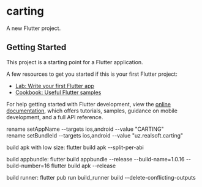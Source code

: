 # carting

A new Flutter project.

## Getting Started

This project is a starting point for a Flutter application.

A few resources to get you started if this is your first Flutter project:

- [Lab: Write your first Flutter app](https://docs.flutter.dev/get-started/codelab)
- [Cookbook: Useful Flutter samples](https://docs.flutter.dev/cookbook)

For help getting started with Flutter development, view the
[online documentation](https://docs.flutter.dev/), which offers tutorials,
samples, guidance on mobile development, and a full API reference.

rename setAppName --targets ios,android --value "CARTING"  
rename setBundleId --targets ios,android --value "uz.realsoft.carting"

build apk with low size:
flutter build apk --split-per-abi

build appbundle:
flutter build appbundle --release --build-name=1.0.16 --build-number=16
flutter build apk --release

build runner:
flutter pub run build_runner build --delete-conflicting-outputs
